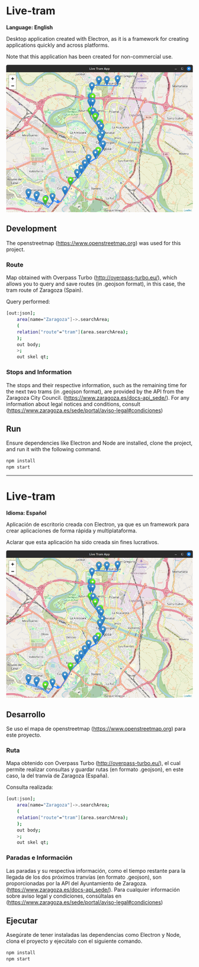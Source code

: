 # Live-tram

**Language: English**

Desktop application created with Electron, as it is a framework for creating applications quickly and across platforms.

Note that this application has been created for non-commercial use.

![Screenshot](https://raw.githubusercontent.com/CodeOfVictor/Live-tram/main/img/Screenshot.png?token=GHSAT0AAAAAACURBWHVKJBU3CRVBXTA3MVCZVGWHEA)

## Development
The openstreetmap (https://www.openstreetmap.org) was used for this project.

### Route
Map obtained with Overpass Turbo (http://overpass-turbo.eu/), which allows you to query and save routes (in .geojson format), in this case, the tram route of Zaragoza (Spain).

Query performed:
```bash
[out:json];
    area[name="Zaragoza"]->.searchArea;
    (
    relation["route"="tram"](area.searchArea);
    );
    out body;
    >;
    out skel qt;
```
### Stops and Information
The stops and their respective information, such as the remaining time for the next two trams (in .geojson format), are provided by the API from the Zaragoza City Council. (https://www.zaragoza.es/docs-api_sede/). For any information about legal notices and conditions, consult (https://www.zaragoza.es/sede/portal/aviso-legal#condiciones)

## Run

Ensure dependencies like Electron and Node are installed, clone the project, and run it with the following command.

```bash
npm install
npm start
```

---

# Live-tram

**Idioma: Español**

Aplicación de escritorio creada con Electron, ya que es un framework para crear aplicaciones de forma rápida y multiplataforma.

Aclarar que esta aplicación ha sido creada sin fines lucrativos.

![Captura de ventana](https://raw.githubusercontent.com/CodeOfVictor/Live-tram/main/img/Screenshot.png?token=GHSAT0AAAAAACURBWHVKJBU3CRVBXTA3MVCZVGWHEA)

## Desarrollo
Se uso el mapa de openstreetmap (https://www.openstreetmap.org) para este proyecto.

### Ruta
Mapa obtenido con Overpass Turbo (http://overpass-turbo.eu/), el cual permite realizar consultas y guardar rutas (en formato .geojson), en este caso, la del tranvía de Zaragoza (España).

Consulta realizada:
```bash
[out:json];
    area[name="Zaragoza"]->.searchArea;
    (
    relation["route"="tram"](area.searchArea);
    );
    out body;
    >;
    out skel qt;
```
### Paradas e Información
Las paradas y su respectiva información, como el tiempo restante para la llegada de los dos próximos tranvías (en formato .geojson), son proporcionadas por la API del Ayuntamiento de Zaragoza. (https://www.zaragoza.es/docs-api_sede/). Para cualquier información sobre aviso legal y condiciones, consúltalas en (https://www.zaragoza.es/sede/portal/aviso-legal#condiciones)

## Ejecutar

Asegúrate de tener instaladas las dependencias como Electron y Node, clona el proyecto y ejecútalo con el siguiente comando.

```bash
npm install
npm start
```
